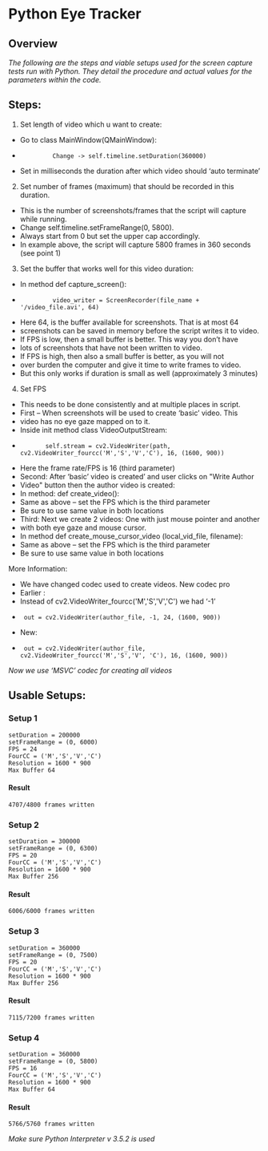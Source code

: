 Python Eye Tracker
==================

## Overview
*The following are the steps and viable setups used for the screen capture tests
run with Python. They detail the procedure and actual values for the parameters
within the code.*

## Steps:
1. Set length of video which u want to create:
 * Go to class MainWindow(QMainWindow):
 *              Change -> self.timeline.setDuration(360000)
 * Set in milliseconds the duration after which video should ‘auto terminate’
2. Set number of frames (maximum) that should be recorded in this duration.
 * This is the number of screenshots/frames that the script will capture while running.
 * Change self.timeline.setFrameRange(0, 5800).
 * Always start from 0 but set the upper cap accordingly.
 * In example above, the script will capture 5800 frames in 360 seconds (see point 1)
3. Set the buffer that works well for this video duration:
 * In method def capture_screen():
 *              video_writer = ScreenRecorder(file_name + '/video_file.avi', 64)
 * Here 64, is the buffer available for screenshots. That is at most 64
 * screenshots can be saved in memory before the script writes it to video.
 * If FPS is low, then a small buffer is better. This way you don’t have
 * lots of screenshots that have not been written to video.
 * If FPS is high, then also a small buffer is better, as you will not
 * over burden the computer and give it time to write frames to video.
 * But this only works if duration is small as well (approximately 3 minutes)
4. Set FPS
 * This needs to be done consistently and at multiple places in script.
 * First – When screenshots will be used to create ‘basic’ video. This
 * video has no eye gaze mapped on to it.
 * Inside init method class VideoOutputStream:
 *            self.stream = cv2.VideoWriter(path, cv2.VideoWriter_fourcc('M','S','V','C'), 16, (1600, 900))
 * Here the frame rate/FPS is 16 (third parameter)
 * Second: After ‘basic’ video is created’ and user clicks on "Write Author
 * Video" button then the author video is created:
 * In method: def create_video():
 * Same as above – set the FPS which is the third parameter
 * Be sure to use same value in both locations
 * Third: Next we create 2 videos: One with just mouse pointer and another
 * with both eye gaze and mouse cursor.
 * In method def create_mouse_cursor_video (local_vid_file, filename):
 * Same as above – set the FPS which is the third parameter
 * Be sure to use same value in both locations

More Information:
 * We have changed codec used to create videos. New codec pro
 * Earlier :
 * Instead of cv2.VideoWriter_fourcc('M','S','V','C') we had ‘-1’
 *      out = cv2.VideoWriter(author_file, -1, 24, (1600, 900))
 * New:
 *      out = cv2.VideoWriter(author_file, cv2.VideoWriter_fourcc('M','S','V', 'C'), 16, (1600, 900))

*Now we use ‘MSVC’ codec for creating all videos*

## Usable Setups:
### Setup 1
    setDuration = 200000
    setFrameRange = (0, 6000)
    FPS = 24
    FourCC = ('M','S','V','C')
    Resolution = 1600 * 900
    Max Buffer 64
#### Result
    4707/4800 frames written

### Setup 2
    setDuration = 300000
    setFrameRange = (0, 6300)
    FPS = 20
    FourCC = ('M','S','V','C')
    Resolution = 1600 * 900
    Max Buffer 256
#### Result
    6006/6000 frames written

### Setup 3
    setDuration = 360000
    setFrameRange = (0, 7500)
    FPS = 20
    FourCC = ('M','S','V','C')
    Resolution = 1600 * 900
    Max Buffer 256
#### Result
    7115/7200 frames written

### Setup 4
    setDuration = 360000
    setFrameRange = (0, 5800)
    FPS = 16
    FourCC = ('M','S','V','C')
    Resolution = 1600 * 900
    Max Buffer 64
#### Result
    5766/5760 frames written
*Make sure Python Interpreter v 3.5.2 is used*
